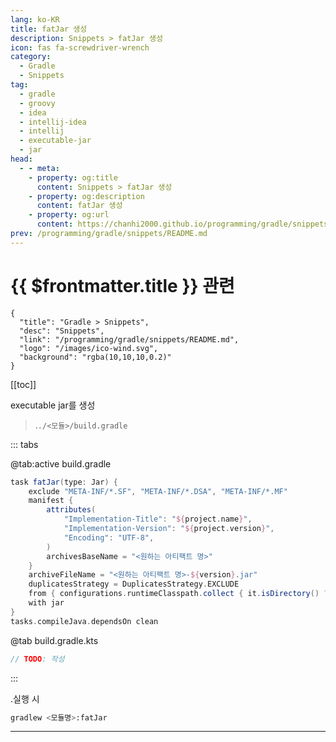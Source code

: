 ```yaml
---
lang: ko-KR
title: fatJar 생성
description: Snippets > fatJar 생성
icon: fas fa-screwdriver-wrench
category:
  - Gradle
  - Snippets
tag: 
  - gradle
  - groovy
  - idea
  - intellij-idea
  - intellij
  - executable-jar
  - jar
head:
  - - meta:
    - property: og:title
      content: Snippets > fatJar 생성
    - property: og:description
      content: fatJar 생성
    - property: og:url
      content: https://chanhi2000.github.io/programming/gradle/snippets/create-fatjar.html
prev: /programming/gradle/snippets/README.md
---
```


# {{ $frontmatter.title }} 관련

```component VPCard
{
  "title": "Gradle > Snippets",
  "desc": "Snippets",
  "link": "/programming/gradle/snippets/README.md",
  "logo": "/images/ico-wind.svg",
  "background": "rgba(10,10,10,0.2)"
}
```

[[toc]]

executable jar를 생성

> .<FontIcon icon="fas fa-folder-open"/>`./<모듈>/`<FontIcon icon="iconfont icon-gradle"/>`build.gradle`

::: tabs

@tab:active <FontIcon icon="iconfont icon-gradle"/>build.gradle

```groovy
task fatJar(type: Jar) {
    exclude "META-INF/*.SF", "META-INF/*.DSA", "META-INF/*.MF"
    manifest {
        attributes(
            "Implementation-Title": "${project.name}",
            "Implementation-Version": "${project.version}",
            "Encoding": "UTF-8",
        )
        archivesBaseName = "<원하는 아티팩트 명>"
    }
    archiveFileName = "<원하는 아티팩트 명>-${version}.jar"
    duplicatesStrategy = DuplicatesStrategy.EXCLUDE
    from { configurations.runtimeClasspath.collect { it.isDirectory() ? it : zipTree(it) } }
    with jar
}
tasks.compileJava.dependsOn clean
```

@tab <FontIcon icon="iconfont icon-kotlin"/>build.gradle.kts

```kotlin
// TODO: 작성
```

:::

.<FontIcon icon="iconfont icon-shell"/>실행 시

```sh
gradlew <모듈명>:fatJar
```

---

<TagLinks />